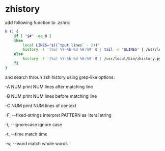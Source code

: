 # zhistory

add following function to .zshrc:

```sh
h () {
	if [ "$#" -eq 0 ]
	then
		local LINES="$((`tput lines` - 2))" 
		history -t '(%a) %Y-%b-%d %H:%M' 0 | tail -n "$LINES" | /usr/local/bin/zhistory.py '$'
	else
		history -t '(%a) %Y-%b-%d %H:%M' 0 | /usr/local/bin/zhistory.py $@
	fi
}
```

and search throuh zsh history using grep-like options:

 -A NUM
    print NUM lines after matching line

 -B NUM
    print NUM lines before matching line

 -C NUM
    print NUM lines of context

 -F, --fixed-strings
    interpret PATTERN as literal string

 -i, --ignorecase
    ignore case

 -t, --time
    match time

 -w, --word
    match whole words


